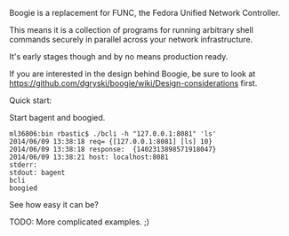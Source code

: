 
Boogie is a replacement for FUNC, the Fedora Unified Network Controller.

This means it is a collection of programs for running arbitrary shell commands
securely in parallel across your network infrastructure.

It's early stages though and by no means production ready.

If you are interested in the design behind Boogie, be sure to look at https://github.com/dgryski/boogie/wiki/Design-considerations first.

Quick start:

Start bagent and boogied.

    ml36806:bin rbastic$ ./bcli -h "127.0.0.1:8081" 'ls'
    2014/06/09 13:38:18 req= {[127.0.0.1:8081] [ls] 10}
    2014/06/09 13:38:18 response:  {1402313898571918047}
    2014/06/09 13:38:21 host: localhost:8081
    stderr:
    stdout: bagent
    bcli
    boogied

See how easy it can be?

TODO: More complicated examples. ;)
